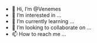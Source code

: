 - 👋 Hi, I’m @Venemes
- 👀 I’m interested in ...
- 🌱 I’m currently learning ...
- 💞️ I’m looking to collaborate on ...
- 📫 How to reach me ...

<!---
Venemes/Venemes is a ✨ special ✨ repository because its `README.md` (this file) appears on your GitHub profile.
You can click the Preview link to take a look at your changes.
--->
